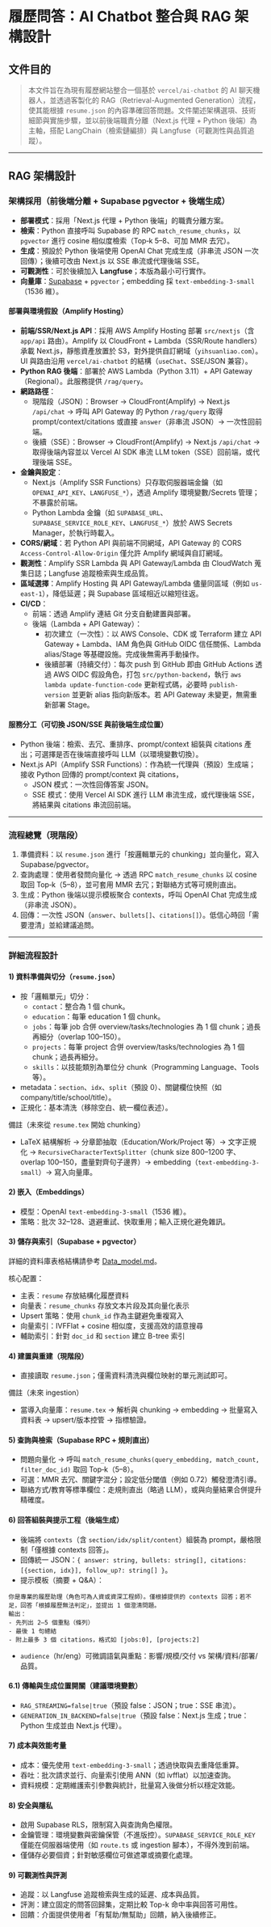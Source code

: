 # 履歷問答：AI Chatbot 整合與 RAG 架構設計

## 文件目的

> 本文件旨在為現有履歷網站整合一個基於 `vercel/ai-chatbot` 的 AI 聊天機器人，並透過客製化的 RAG（Retrieval-Augmented Generation）流程，使其能根據 `resume.json` 的內容準確回答問題。文件闡述架構選項、技術細節與實施步驟，並以前後端職責分離（Next.js 代理 + Python 後端）為主軸，搭配 LangChain（檢索鏈編排）與 Langfuse（可觀測性與品質追蹤）。

---

## RAG 架構設計

### 架構採用（前後端分離 + Supabase pgvector + 後端生成）

- **部署模式**：採用「Next.js 代理 + Python 後端」的職責分離方案。
- **檢索**：Python 直接呼叫 Supabase 的 RPC `match_resume_chunks`，以 `pgvector` 進行 cosine 相似度檢索（Top‑k 5–8、可加 MMR 去冗）。
- **生成**：預設於 Python 後端使用 OpenAI Chat 完成生成（非串流 JSON 一次回傳）；後續可改由 Next.js 以 SSE 串流或代理後端 SSE。
- **可觀測性**：可於後續加入 **Langfuse**；本版為最小可行實作。
- **向量庫**：[Supabase](https://supabase.com/) + `pgvector`；embedding 採 `text-embedding-3-small`（1536 維）。



#### 部署與環境假設（Amplify Hosting）

- **前端/SSR/Next.js API**：採用 AWS Amplify Hosting 部署 `src/nextjs`（含 `app/api` 路由）。Amplify 以 CloudFront + Lambda（SSR/Route handlers）承載 Next.js，靜態資產放置於 S3，對外提供自訂網域（`yihsuanliao.com`）。UI 與路由沿用 `vercel/ai-chatbot` 的結構（`useChat`、SSE/JSON 兼容）。
- **Python RAG 後端**：部署於 AWS Lambda（Python 3.11）+ API Gateway（Regional）。此服務提供 `/rag/query`。
- **網路路徑**：
  - 現階段（JSON）：Browser → CloudFront(Amplify) → Next.js `/api/chat` → 呼叫 API Gateway 的 Python `/rag/query` 取得 prompt/context/citations 或直接 `answer`（非串流 JSON）→ 一次性回前端。
  - 後續（SSE）：Browser → CloudFront(Amplify) → Next.js `/api/chat` → 取得後端內容並以 Vercel AI SDK 串流 LLM token（SSE）回前端，或代理後端 SSE。
- **金鑰與設定**：
  - Next.js（Amplify SSR Functions）只存取伺服器端金鑰（如 `OPENAI_API_KEY`、`LANGFUSE_*`），透過 Amplify 環境變數/Secrets 管理；不暴露於前端。
  - Python Lambda 金鑰（如 `SUPABASE_URL`、`SUPABASE_SERVICE_ROLE_KEY`、`LANGFUSE_*`）放於 AWS Secrets Manager，於執行時載入。
- **CORS/網域**：若 Python API 與前端不同網域，API Gateway 的 CORS `Access-Control-Allow-Origin` 僅允許 Amplify 網域與自訂網域。
- **觀測性**：Amplify SSR Lambda 與 API Gateway/Lambda 由 CloudWatch 蒐集日誌；Langfuse 追蹤檢索與生成品質。
- **區域選擇**：Amplify Hosting 與 API Gateway/Lambda 儘量同區域（例如 `us-east-1`），降低延遲；與 Supabase 區域相近以縮短往返。
- **CI/CD**：
  - 前端：透過 Amplify 連結 Git 分支自動建置與部署。
  - 後端（Lambda + API Gateway）：
    - 初次建立（一次性）：以 AWS Console、CDK 或 Terraform 建立 API Gateway + Lambda、IAM 角色與 GitHub OIDC 信任關係、Lambda alias/Stage 等基礎設施。完成後無需再手動操作。
    - 後續部署（持續交付）：每次 push 到 GitHub 即由 GitHub Actions 透過 AWS OIDC 假設角色，打包 `src/python-backend`，執行 `aws lambda update-function-code` 更新程式碼，必要時 `publish-version` 並更新 alias 指向新版本。若 API Gateway 未變更，無需重新部署 Stage。

#### 服務分工（可切換 JSON/SSE 與前後端生成位置）

- Python 後端：檢索、去冗、重排序、prompt/context 組裝與 citations 產出；可選擇是否在後端直接呼叫 LLM（以環境變數切換）。
- Next.js API（Amplify SSR Functions）：作為統一代理與（預設）生成端；接收 Python 回傳的 prompt/context 與 citations，
  - JSON 模式：一次性回傳答案 JSON。
  - SSE 模式：使用 Vercel AI SDK 進行 LLM 串流生成，或代理後端 SSE，將結果與 citations 串流回前端。

---

### 流程總覽（現階段）

1. 準備資料：以 `resume.json` 進行「按邏輯單元的 chunking」並向量化，寫入 Supabase/pgvector。
2. 查詢處理：使用者發問向量化 → 透過 RPC `match_resume_chunks` 以 cosine 取回 Top‑k（5–8），並可套用 MMR 去冗；對聯絡方式等可規則直出。
3. 生成：Python 後端以提示模板聚合 contexts，呼叫 OpenAI Chat 完成生成（非串流 JSON）。
4. 回傳：一次性 JSON（`answer`、`bullets[]`、`citations[]`）。低信心時回「需要澄清」並給建議追問。

---

### 詳細流程設計

#### 1) 資料準備與切分（`resume.json`）

- 按「邏輯單元」切分：
  - `contact`：整合為 1 個 chunk。
  - `education`：每筆 education 1 個 chunk。
  - `jobs`：每筆 job 合併 overview/tasks/technologies 為 1 個 chunk；過長再細分（overlap 100–150）。
  - `projects`：每筆 project 合併 overview/tasks/technologies 為 1 個 chunk；過長再細分。
  - `skills`：以技能類別為單位分 chunk（Programming Language、Tools 等）。
- metadata：`section`、`idx`、`split`（預設 0）、關鍵欄位快照（如 company/title/school/title）。
- 正規化：基本清洗（移除空白、統一欄位表述）。

備註（未來從 `resume.tex` 開始 chunking）

- LaTeX 結構解析 → 分章節抽取（Education/Work/Project 等）→ 文字正規化 → `RecursiveCharacterTextSplitter`（chunk size 800–1200 字、overlap 100–150，盡量對齊句子邊界）→ embedding（`text-embedding-3-small`）→ 寫入向量庫。

#### 2) 嵌入（Embeddings）

- 模型：OpenAI `text-embedding-3-small`（1536 維）。
- 策略：批次 32–128、退避重試、快取重用；輸入正規化避免雜訊。

#### 3) 儲存與索引（Supabase + pgvector）

詳細的資料庫表格結構請參考 [Data_model.md](./Data_model.md)。

核心配置：
- 主表：`resume` 存放結構化履歷資料
- 向量表：`resume_chunks` 存放文本片段及其向量化表示  
- Upsert 策略：使用 `chunk_id` 作為主鍵避免重複寫入
- 向量索引：IVFFlat + cosine 相似度，支援高效的語意搜尋
- 輔助索引：針對 `doc_id` 和 `section` 建立 B-tree 索引

#### 4) 建置與重建（現階段）

- 直接讀取 `resume.json`；僅需資料清洗與欄位映射的單元測試即可。

備註（未來 ingestion）

- 當導入向量庫：`resume.tex` → 解析與 chunking → embedding → 批量寫入資料表 → upsert/版本控管 → 指標驗證。

#### 5) 查詢與檢索（Supabase RPC + 規則直出）

- 問題向量化 → 呼叫 `match_resume_chunks(query_embedding, match_count, filter_doc_id)` 取回 Top‑k（5–8）。
- 可選：MMR 去冗、關鍵字混分；設定低分閾值（例如 0.72）觸發澄清引導。
- 聯絡方式/教育等標準欄位：走規則直出（略過 LLM），或與向量結果合併提升精確度。

#### 6) 回答組裝與提示工程（後端生成）

- 後端將 `contexts`（含 `section/idx/split/content`）組裝為 prompt，嚴格限制「僅根據 contexts 回答」。
- 回傳統一 JSON：`{ answer: string, bullets: string[], citations: [{section, idx}], follow_up?: string[] }`。
- 提示模板（摘要 + Q&A）：

```text
你是專業的履歷助理（角色可為人資或資深工程師）。僅根據提供的 contexts 回答；若不足，回答「根據履歷無法判定」，並提出 1 個澄清問題。
輸出：
- 先列出 2–5 個重點（條列）
- 最後 1 句總結
- 附上最多 3 個 citations，格式如 [jobs:0], [projects:2]
```

- `audience`（hr/eng）可微調語氣與重點：影響/規模/交付 vs 架構/資料/部署/品質。

#### 6.1) 傳輸與生成位置開關（建議環境變數）

- `RAG_STREAMING=false|true`（預設 false：JSON；true：SSE 串流）。
- `GENERATION_IN_BACKEND=false|true`（預設 false：Next.js 生成；true：Python 生成並由 Next.js 代理）。

#### 7) 成本與效能考量

- 成本：優先使用 `text-embedding-3-small`；透過快取與去重降低重算。
- 吞吐：批次請求並行、向量索引使用 ANN（如 ivfflat）以加速查詢。
- 資料規模：定期維護索引參數與統計，批量寫入後做分析以穩定效能。

#### 8) 安全與隱私

- 啟用 Supabase RLS，限制寫入與查詢角色權限。
- 金鑰管理：環境變數與密鑰保管（不進版控）。`SUPABASE_SERVICE_ROLE_KEY` 僅能在伺服器端使用（如 `route.ts` 或 ingestion 腳本），不得外洩到前端。
- 僅儲存必要個資；針對敏感欄位可做遮罩或摘要化處理。

#### 9) 可觀測性與評測

- 追蹤：以 Langfuse 追蹤檢索與生成的延遲、成本與品質。
- 評測：建立固定的問答回歸集，定期比較 Top-k 命中率與回答可用性。
- 回饋：介面提供使用者「有幫助/無幫助」回饋，納入後續修正。



